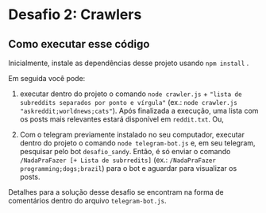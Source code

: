 # Desafio 2: Crawlers

## Como executar esse código

Inicialmente, instale as dependências desse projeto usando `npm install` .

Em seguida você pode:

1. executar dentro do projeto o comando 
`node crawler.js` + `"lista de subreddits separados por ponto e vírgula"` 
(ex.: `node crawler.js "askreddit;worldnews;cats"`). Após finalizada a execução, uma lista com os posts mais relevantes 
estará disponível em `reddit.txt`. Ou,

2. Com o telegram previamente instalado no seu computador, executar dentro do projeto o comando `node telegram-bot.js` e, em seu telegram, pesquisar pelo 
bot `desafio_sandy`. Então, é só enviar o comando
 `/NadaPraFazer [+ Lista de subrredits]` (ex.: `/NadaPraFazer programming;dogs;brazil`) para o bot 
 e aguardar para visualizar os posts.
 
 Detalhes para a solução desse desafio se encontram na forma de comentários dentro do arquivo `telegram-bot.js`.
